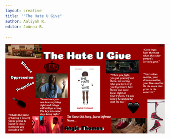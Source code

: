 ```yaml
---
layout: creative
title: '"The Hate U Give"'
author: Aaliyah R.
editor: JoAnna B.

---
```

![](/uploads/creative-one-pager-the-hurt-you-give-by-aaliyah-r.png)